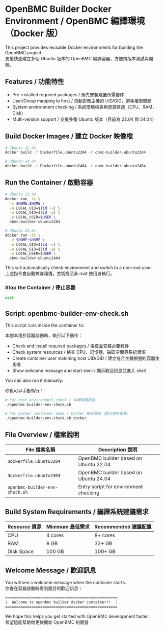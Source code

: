 # OpenBMC Builder Docker Environment / OpenBMC 編譯環境（Docker 版）

This project provides reusable Docker environments for building the OpenBMC project.  
支援快速建立多個 Ubuntu 版本的 OpenBMC 編譯容器，方便跨版本測試與開發。

## Features / 功能特性

- Pre-installed required packages / 預先安裝建置所需套件
- User/Group mapping to host / 自動對應主機的 UID/GID，避免權限問題
- System environment checking / 系統環境檢查與資源建議（CPU、RAM、Disk）
- Multi-version support / 支援多種 Ubuntu 版本（目前為 22.04 與 24.04）

## Build Docker Images / 建立 Docker 映像檔

```bash
# Ubuntu 22.04
docker build -f Dockerfile.ubuntu2204 -t obmc-builder-ubuntu2204 .

# Ubuntu 24.04
docker build -f Dockerfile.ubuntu2404 -t obmc-builder-ubuntu2404 .
```

## Run the Container / 啟動容器

```bash
# Ubuntu 22.04
docker run -it \
  -v $HOME:$HOME \
  -e LOCAL_UID=$(id -u) \
  -e LOCAL_GID=$(id -g) \
  -e LOCAL_USER=$USER \
  obmc-builder-ubuntu2204

# Ubuntu 24.04
docker run -it \
  -v $HOME:$HOME \
  -e LOCAL_UID=$(id -u) \
  -e LOCAL_GID=$(id -g) \
  -e LOCAL_USER=$USER \
  obmc-builder-ubuntu2404
```
This will automatically check environment and switch to a non-root user.  
上述指令會自動檢查環境，並切換至非 root 使用者執行。

### Stop the Container / 停止容器

```bash
exit
```

## Script: openbmc-builder-env-check.sh

This script runs inside the container to:

本腳本用於容器啟動時，執行以下動作：

- Check and install required packages / 檢查並安裝必要套件
- Check system resources / 檢查 CPU、記憶體、磁碟空間等系統資源
- Create container user matching host UID/GID / 建立符合主機帳號的容器使用者
- Show welcome message and start shell / 顯示歡迎訊息並進入 shell

You can also run it manually:

你也可以手動執行：

```bash
# For host environment check / 本機環境檢查
./openbmc-builder-env-check.sh

# For Docker container mode / Docker 模式檢查（建立使用者等）
./openbmc-builder-env-check.sh docker
```

## File Overview / 檔案說明

| File 檔案名稱                   | Description 說明                      |
| ------------------------------ | ------------------------------------- |
| `Dockerfile.ubuntu2204`        | OpenBMC builder based on Ubuntu 22.04 |
| `Dockerfile.ubuntu2404`        | OpenBMC builder based on Ubuntu 24.04 |
| `openbmc-builder-env-check.sh` | Entry script for environment checking |

## Build System Requirements / 編譯系統建議需求

| Resource 資源 | Minimum 最低需求 | Recommended 建議配置 |
| ------------ | ---------------- | ------------------- |
| CPU          | 4 cores          | 8+ cores            |
| RAM          | 8 GB             | 32+ GB              |
| Disk Space   | 100 GB           | 100+ GB             |

## Welcome Message / 歡迎訊息

You will see a welcome message when the container starts.  
你會在容器啟動時看到醒目的歡迎訊息：

```bash
===================================================
|  Welcome to openbmc builder docker container!!  |
===================================================
```
We hope this helps you get started with OpenBMC development faster.  
希望這能幫助你更快開始 OpenBMC 的開發
